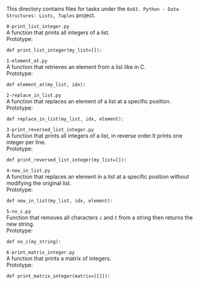 This directory contains files for tasks under the `0x03. Python - Data Structures: Lists, Tuples` project.<br>


`0-print_list_integer.py`<br>
A function that prints all integers of a list.<br>
Prototype:
```
def print_list_integer(my_list=[]):
```


`1-element_at.py`<br>
A function that retrieves an element from a list like in C.<br>
Prototype:
```
def element_at(my_list, idx):
```


`2-replace_in_list.py`<br>
A function that replaces an element of a list at a specific position.<br>Prototype:
```
def replace_in_list(my_list, idx, element):
```


`3-print_reversed_list_integer.py`<br>
A function that prints all integers of a list, in reverse order.It prints one integer per line.<br>Prototype:
```
def print_reversed_list_integer(my_list=[]):
```


`4-new_in_list.py`<br>
A function that replaces an element in a list at a specific position without modifying the original list.<br>Prototype:
```
def new_in_list(my_list, idx, element):
```


`5-no_c.py`<br>
Function that removes all characters `c` and `C` from a string then returns the new string.<br>
Prototype:
```
def no_c(my_string):
```


`6-print_matrix_integer.py`<br>
A function that prints a matrix of integers.<br>Prototype:
```
def print_matrix_integer(matrix=[[]]):
```
